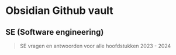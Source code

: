# Obsidian Github vault
## SE (Software engineering)
> SE vragen en antwoorden voor alle hoofdstukken 2023 - 2024
